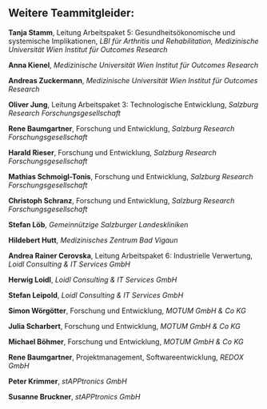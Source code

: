 ## Weitere Teammitgleider: 

**Tanja Stamm**, Leitung Arbeitspaket 5: Gesundheitsökonomische und systemische Implikationen, *LBI für Arthritis und Rehabilitation, Medizinische Universität Wien Institut für Outcomes Research*

**Anna Kienel**, *Medizinische Universität Wien Institut für Outcomes Research*

**Andreas Zuckermann**, *Medizinische Universität Wien Institut für Outcomes Research*

**Oliver Jung**, Leitung Arbeitspaket 3: Technologische Entwicklung, *Salzburg Research Forschungsgesellschaft*

**Rene Baumgartner**, Forschung und Entwicklung, *Salzburg Research Forschungsgesellschaft*

**Harald Rieser**, Forschung und Entwicklung, *Salzburg Research Forschungsgesellschaft*

**Mathias Schmoigl-Tonis**, Forschung und Entwicklung, *Salzburg Research Forschungsgesellschaft*

**Christoph Schranz**, Forschung und Entwicklung, *Salzburg Research Forschungsgesellschaft*

**Stefan Löb**, *Gemeinnützige Salzburger Landeskliniken*

**Hildebert Hutt**, *Medizinisches Zentrum Bad Vigaun*

**Andrea Rainer Cerovska**, Leitung Arbeitspaket 6: Industrielle Verwertung, *Loidl Consulting & IT Services GmbH*

**Herwig Loidl**, *Loidl Consulting & IT Services GmbH*

**Stefan Leipold**, *Loidl Consulting & IT Services GmbH*

**Simon Wörgötter**, Forschung und Entwicklung, *MOTUM GmbH & Co KG*

**Julia Scharbert**, Forschung und Entwicklung, *MOTUM GmbH & Co KG*

**Michael Böhmer**, Forschung und Entwicklung, *MOTUM GmbH & Co KG*

**Rene Baumgartner**, Projektmanagement, Softwareentwicklung, *REDOX GmbH*

**Peter Krimmer**, *stAPPtronics GmbH*

**Susanne Bruckner**, *stAPPtronics GmbH*